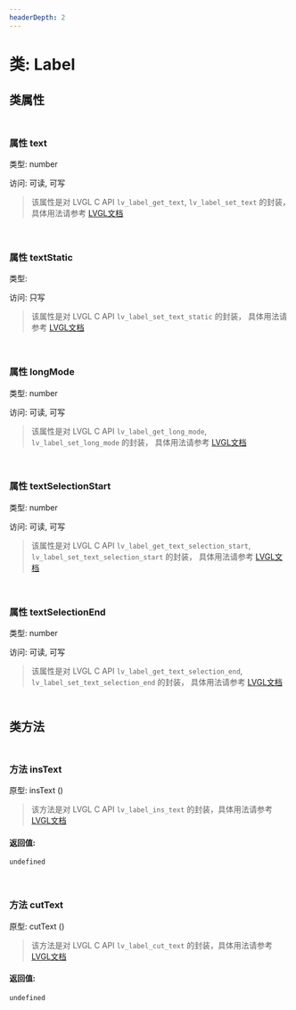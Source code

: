 ```yaml
---
headerDepth: 2
---
```


# 类: Label
## 类属性

<p style="height: 10px;margin:0px"></p>

### <span class='member-header property'></span> 属性 text

类型: number

访问: 可读, 可写

> 该属性是对 LVGL C API `lv_label_get_text`, `lv_label_set_text` 的封装，
> 具体用法请参考  [LVGL文档](https://docs.lvgl.io/9.0/API/index.html)


<p style="height: 10px;margin:0px"></p>

<p style="height: 10px;margin:0px"></p>

### <span class='member-header property'></span> 属性 textStatic

类型: 

访问: 只写

> 该属性是对 LVGL C API `lv_label_set_text_static` 的封装，
> 具体用法请参考  [LVGL文档](https://docs.lvgl.io/9.0/API/index.html)


<p style="height: 10px;margin:0px"></p>

<p style="height: 10px;margin:0px"></p>

### <span class='member-header property'></span> 属性 longMode

类型: number

访问: 可读, 可写

> 该属性是对 LVGL C API `lv_label_get_long_mode`, `lv_label_set_long_mode` 的封装，
> 具体用法请参考  [LVGL文档](https://docs.lvgl.io/9.0/API/index.html)


<p style="height: 10px;margin:0px"></p>

<p style="height: 10px;margin:0px"></p>

### <span class='member-header property'></span> 属性 textSelectionStart

类型: number

访问: 可读, 可写

> 该属性是对 LVGL C API `lv_label_get_text_selection_start`, `lv_label_set_text_selection_start` 的封装，
> 具体用法请参考  [LVGL文档](https://docs.lvgl.io/9.0/API/index.html)


<p style="height: 10px;margin:0px"></p>

<p style="height: 10px;margin:0px"></p>

### <span class='member-header property'></span> 属性 textSelectionEnd

类型: number

访问: 可读, 可写

> 该属性是对 LVGL C API `lv_label_get_text_selection_end`, `lv_label_set_text_selection_end` 的封装，
> 具体用法请参考  [LVGL文档](https://docs.lvgl.io/9.0/API/index.html)


<p style="height: 10px;margin:0px"></p>

## 类方法

<p style="height: 10px;margin:0px"></p>

### <span class='member-header function'></span> 方法  insText


原型:  insText
 ()

> 该方法是对 LVGL C API `lv_label_ins_text` 的封装，具体用法请参考  [LVGL文档](https://docs.lvgl.io/9.0/API/index.html)

#### 返回值:

`undefined`

<p style="height: 10px;margin:0px"></p>

<p style="height: 10px;margin:0px"></p>

### <span class='member-header function'></span> 方法  cutText


原型:  cutText
 ()

> 该方法是对 LVGL C API `lv_label_cut_text` 的封装，具体用法请参考  [LVGL文档](https://docs.lvgl.io/9.0/API/index.html)

#### 返回值:

`undefined`

<p style="height: 10px;margin:0px"></p>

